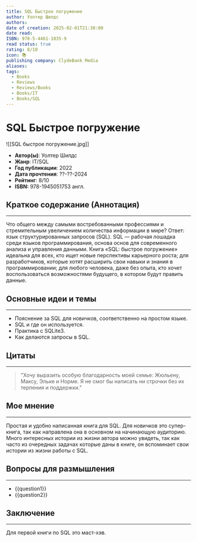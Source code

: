 ```yaml
---
title: SQL Быстрое погружение
author: Уолтер Шилдс
authors: 
date of creation: 2025-02-01T21:30:00
date read: 
ISBN: 978-5-4461-1835-9
read status: true
rating: 8/10
icon: 📚
publishing company: ClydeBank Media
aliases: 
tags:
  - Books
  - Reviews
  - Reviews/Books
  - Books/IT
  - Books/SQL
---
```

# SQL Быстрое погружение
![[SQL быстрое погружение.jpg]]
- **Автор(ы)**: Уолтер Шилдс
- **Жанр**: IT/SQL
- **Год публикации**: 2022
- **Дата прочтения**: ??-??-2024
- **Рейтинг**: 8/10
- **ISBN:** 978-1945051753 англ.


## Краткое содержание (Аннотация)
---

Что общего между самыми востребованными профессиями и стремительным увеличением количества информации в мире? Ответ: язык структурированных запросов (SQL). SQL — рабочая лошадка среди языков программирования, основа основ для современного анализа и управления данными. Книга «SQL: быстрое погружение» идеальна для всех, кто ищет новые перспективы карьерного роста; для разработчиков, которые хотят расширить свои навыки и знания в программировании; для любого человека, даже без опыта, кто хочет воспользоваться возможностями будущего, в котором будут править данные.


## Основные идеи и темы
---

- Пояснение за SQL для новичков, соответственно на простом языке.
- SQL и где он используется.
- Практика с SQLite3.
- Как делаются запросы в SQL.


## Цитаты
---

> "Хочу выразить особую благодарность моей семье: Жюльену, Максу, Эльке и Норме. Я не смог бы написать ни строчки без их терпения и поддержки."


## Мое мнение
---

Простая и удобно написанная книга для SQL. Для новичков это супер-книга, так как направлена она в основном на начинающую аудиторию. Много интересных истории из жизни автора можно увидеть, так как часто из очередных задачах которые даны в книге, он вспоминает свои истории из жизни работы с SQL. 


## Вопросы для размышления
---

- {{question1}}
- {{question2}}

## Заключение
---

Для первой книги по SQL это маст-хэв.